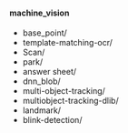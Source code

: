 #### machine_vision
- base_point/  
- template-matching-ocr/  
- Scan/  
- park/ 
- answer sheet/  
- dnn_blob/  
- multi-object-tracking/  
- multiobject-tracking-dlib/  
- landmark/  
- blink-detection/  

         
                


                

